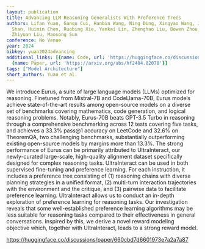 ```yaml
---
layout: publication
title: Advancing LLM Reasoning Generalists With Preference Trees
authors: Lifan Yuan, Ganqu Cui, Hanbin Wang, Ning Ding, Xingyao Wang, Jia Deng, Boji
  Shan, Huimin Chen, Ruobing Xie, Yankai Lin, Zhenghao Liu, Bowen Zhou, Hao Peng,
  Zhiyuan Liu, Maosong Sun
conference: No Venue
year: 2024
bibkey: yuan2024advancing
additional_links: [{name: Code, url: 'https://huggingface.co/discussions/paper/660cbd7d6601973e7a2a7a87'},
  {name: Paper, url: 'https://arxiv.org/abs/hf2404.02078'}]
tags: ["Model Architecture"]
short_authors: Yuan et al.
---
```

We introduce Eurus, a suite of large language models (LLMs) optimized for reasoning. Finetuned from Mistral-7B and CodeLlama-70B, Eurus models achieve state-of-the-art results among open-source models on a diverse set of benchmarks covering mathematics, code generation, and logical reasoning problems. Notably, Eurus-70B beats GPT-3.5 Turbo in reasoning through a comprehensive benchmarking across 12 tests covering five tasks, and achieves a 33.3% pass@1 accuracy on LeetCode and 32.6% on TheoremQA, two challenging benchmarks, substantially outperforming existing open-source models by margins more than 13.3%. The strong performance of Eurus can be primarily attributed to UltraInteract, our newly-curated large-scale, high-quality alignment dataset specifically designed for complex reasoning tasks. UltraInteract can be used in both supervised fine-tuning and preference learning. For each instruction, it includes a preference tree consisting of (1) reasoning chains with diverse planning strategies in a unified format, (2) multi-turn interaction trajectories with the environment and the critique, and (3) pairwise data to facilitate preference learning. UltraInteract allows us to conduct an in-depth exploration of preference learning for reasoning tasks. Our investigation reveals that some well-established preference learning algorithms may be less suitable for reasoning tasks compared to their effectiveness in general conversations. Inspired by this, we derive a novel reward modeling objective which, together with UltraInteract, leads to a strong reward model.

https://huggingface.co/discussions/paper/660cbd7d6601973e7a2a7a87